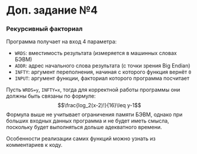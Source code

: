 # Доп. задание №4

### Рекурсивный факториал

Программа получает на вход 4 параметра:
- `WRDS`: вместимость результата (измеряется в машинных словах БЭВМ)
- `ADDR`: адрес начального слова результата (с точки зрения Big Endian)
- `INFTY`: аргумент переполнения, начиная с которого функция вернёт `0`
- `INPUT`: аргумент функции, факториал которого программа посчитает

Пусть `WRDS=y`, `INFTY=x`, тогда для корректной работы программы они должны быть связаны по формуле:
$$\frac{log_2(x-2)!}{16}\leq y-1$$
Формула выше не учитывает ограничения памяти БЭВМ, однако при больших входных данных программа и не будет иметь смысла, поскольку будет выполняться дольше адекватного времени.

Особенности реализации самих функций можно узнать из комментариев к коду.
